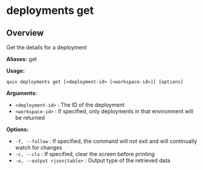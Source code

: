 # deployments get

## Overview

Get the details for a deployment

**Aliases:** get

**Usage:**

```
quix deployments get [<deployment-id> [<workspace-id>]] [options]
```

**Arguments:**

- `<deployment-id>` : The ID of the deployment
- `<workspace-id>` : If specified, only deployments in that environment will be returned

**Options:**

- `-f, --follow` : If specified, the command will not exit and will continually watch for changes
- `-c, --cls` : If specified, clear the screen before printing
- `-o, --output <json|table>` : Output type of the retrieved data

